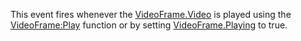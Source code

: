 This event fires whenever the [VideoFrame.Video](https://developer.roblox.com/en-us/api-reference/property/VideoFrame/Video) is played using the [VideoFrame:Play](https://developer.roblox.com/en-us/api-reference/function/VideoFrame/Play) function or by setting [VideoFrame.Playing](https://developer.roblox.com/en-us/api-reference/property/VideoFrame/Playing) to true.
